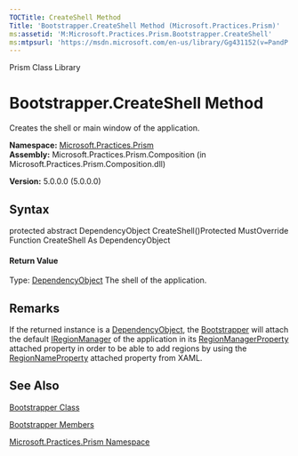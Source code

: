 ```yaml
---
TOCTitle: CreateShell Method
Title: 'Bootstrapper.CreateShell Method (Microsoft.Practices.Prism)'
ms:assetid: 'M:Microsoft.Practices.Prism.Bootstrapper.CreateShell'
ms:mtpsurl: 'https://msdn.microsoft.com/en-us/library/Gg431152(v=PandP.50)'
---
```


Prism Class Library

Bootstrapper.CreateShell Method
===================================

Creates the shell or main window of the application.

**Namespace:** [Microsoft.Practices.Prism](https://msdn.microsoft.com/n:microsoft.practices.prism)
**Assembly:** Microsoft.Practices.Prism.Composition (in Microsoft.Practices.Prism.Composition.dll)

**Version:** 5.0.0.0 (5.0.0.0)

## Syntax


<span id="syntaxToggle"></span>protected abstract DependencyObject CreateShell()Protected MustOverride Function CreateShell As DependencyObject
#### Return Value

Type: [DependencyObject](http://msdn2.microsoft.com/en-us/library/ms589309)
The shell of the application.

Remarks
-------

<span id="remarksToggle"></span> If the returned instance is a [DependencyObject](http://msdn2.microsoft.com/en-us/library/ms589309), the [Bootstrapper](https://msdn.microsoft.com/t:microsoft.practices.prism.bootstrapper) will attach the default [IRegionManager](https://msdn.microsoft.com/t:microsoft.practices.prism.regions.iregionmanager) of the application in its [RegionManagerProperty](https://msdn.microsoft.com/f:microsoft.practices.prism.regions.regionmanager.regionmanagerproperty) attached property in order to be able to add regions by using the [RegionNameProperty](https://msdn.microsoft.com/f:microsoft.practices.prism.regions.regionmanager.regionnameproperty) attached property from XAML.

See Also
--------


[Bootstrapper Class](https://msdn.microsoft.com/t:microsoft.practices.prism.bootstrapper)

[Bootstrapper Members](https://msdn.microsoft.com/allmembers.t:microsoft.practices.prism.bootstrapper)

[Microsoft.Practices.Prism Namespace](https://msdn.microsoft.com/n:microsoft.practices.prism)
